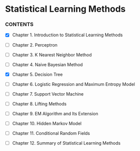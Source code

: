 # Statistical Learning Methods

### CONTENTS

  - [x] Chapter 1. Introduction to Statistical Learning Methods

  - [ ] Chapter 2. Perceptron

  - [ ] Chapter 3. K Nearest Neighbor Method

  - [ ] Chapter 4. Naive Bayesian Method

  - [x] Chapter 5. Decision Tree

  - [ ] Chapter 6. Logistic Regression and Maximum Entropy Model

  - [ ] Chapter 7. Support Vector Machine

  - [ ] Chapter 8. Lifting Methods

  - [ ] Chapter 9. EM Algorithm and Its Extension

  - [ ] Chapter 10. Hidden Markov Model

  - [ ] Chapter 11. Conditional Random Fields

  - [ ] Chapter 12. Summary of Statistical Learning Methods
